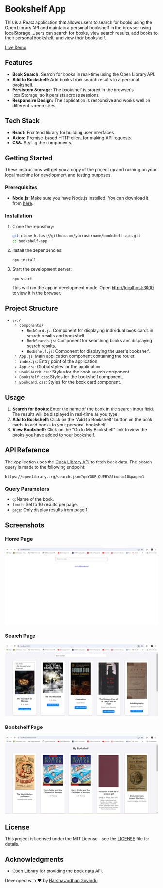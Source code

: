 # Bookshelf App

This is a React application that allows users to search for books using the Open Library API and maintain a personal bookshelf in the browser using localStorage. Users can search for books, view search results, add books to their personal bookshelf, and view their bookshelf.

[Live Demo](https://mybookshelfi.netlify.app/)

## Features

- **Book Search:** Search for books in real-time using the Open Library API.
- **Add to Bookshelf:** Add books from search results to a personal bookshelf.
- **Persistent Storage:** The bookshelf is stored in the browser's localStorage, so it persists across sessions.
- **Responsive Design:** The application is responsive and works well on different screen sizes.

## Tech Stack

- **React:** Frontend library for building user interfaces.
- **Axios:** Promise-based HTTP client for making API requests.
- **CSS:** Styling the components.

## Getting Started

These instructions will get you a copy of the project up and running on your local machine for development and testing purposes.

### Prerequisites

- **Node.js**: Make sure you have Node.js installed. You can download it from [here](https://nodejs.org/).

### Installation

1. Clone the repository:

   ```bash
   git clone https://github.com/yourusername/bookshelf-app.git
   cd bookshelf-app
   ```

2. Install the dependencies:

   ```bash
   npm install
   ```

3. Start the development server:

   ```bash
   npm start
   ```

   This will run the app in development mode. Open [http://localhost:3000](http://localhost:3000) to view it in the browser.

## Project Structure

- `src/`
  - `components/`
    - `BookCard.js`: Component for displaying individual book cards in search results and bookshelf.
    - `BookSearch.js`: Component for searching books and displaying search results.
    - `Bookshelf.js`: Component for displaying the user's bookshelf.
  - `App.js`: Main application component containing the router.
  - `index.js`: Entry point of the application.
  - `App.css`: Global styles for the application.
  - `BookSearch.css`: Styles for the book search component.
  - `Bookshelf.css`: Styles for the bookshelf component.
  - `BookCard.css`: Styles for the book card component.

## Usage

1. **Search for Books:** Enter the name of the book in the search input field. The results will be displayed in real-time as you type.
2. **Add to Bookshelf:** Click on the "Add to Bookshelf" button on the book cards to add books to your personal bookshelf.
3. **View Bookshelf:** Click on the "Go to My Bookshelf" link to view the books you have added to your bookshelf.

## API Reference

The application uses the [Open Library API](https://openlibrary.org/developers/api) to fetch book data. The search query is made to the following endpoint:

```
https://openlibrary.org/search.json?q=YOUR_QUERY&limit=10&page=1
```

### Query Parameters

- `q`: Name of the book.
- `limit`: Set to 10 results per page.
- `page`: Only display results from page 1.

## Screenshots
### Home Page

![Home Page](/no1.PNG)
### Search Page

![Search Page](/no5.PNG)

### Bookshelf Page

![Bookshelf Page](/no7.PNG)


## License

This project is licensed under the MIT License - see the [LICENSE](LICENSE) file for details.

## Acknowledgments

- [Open Library](https://openlibrary.org/) for providing the book data API.

Developed with ❤️ by [Harshavardhan Govindu](https://github.com/ghv061101)
